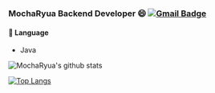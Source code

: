 

<!--
**MochaRyua/MochaRyua** is a ✨ _special_ ✨ repository because its `README.md` (this file) appears on your GitHub profile.

Here are some ideas to get you started:

- 🔭 I’m currently working on ...
- 🌱 I’m currently learning ...
- 👯 I’m looking to collaborate on ...
- 🤔 I’m looking for help with ...
- 💬 Ask me about ...
- 📫 How to reach me: ...
- 😄 Pronouns: ...
- ⚡ Fun fact: ...
-->
### MochaRyua Backend Developer 😄 [![Gmail Badge](https://img.shields.io/badge/Gmail-d14836?style=flat-square&logo=Gmail&logoColor=white&link=machiro119@gmail.com)](mailto:machiro119@gmail.com)

#### 📖 Language
- Java


![MochaRyua's github stats](https://github-readme-stats.vercel.app/api?username=MochaRyua&show_icons=true&theme=dracula&custom_title=MochaRyua%27s%20Awesome%20Status)

  [![Top Langs](https://github-readme-stats.vercel.app/api/top-langs/?username=MochaRyua&layout=compact)](https://github.com/anuraghazra/github-readme-stats)
